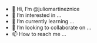 - 👋 Hi, I’m @juliomartineznice
- 👀 I’m interested in ...
- 🌱 I’m currently learning ...
- 💞️ I’m looking to collaborate on ...
- 📫 How to reach me ...

<!---
juliomartineznice/juliomartineznice is a ✨ special ✨ repository because its `README.md` (this file) appears on your GitHub profile.
You can click the Preview link to take a look at your changes.
--->
